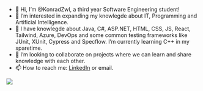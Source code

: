 - 👋 Hi, I’m @KonradZwl, a third year Software Engineering student!
- 👀 I’m interested in expanding my knowlegde about IT, Programming and Artificial Intelligence.
- 🌱 I have knowlegde about Java, C#, ASP.NET, HTML, CSS, JS, React, Tailwind, Azure, DevOps and some common testing frameworks like JUnit, XUnit, Cypress and Specflow. I’m currently learning C++ in my sparetime.
- 💞️ I’m looking to collaborate on projects where we can learn and share knowledge with each other.
- 📫 How to reach me: [LinkedIn](https://www.linkedin.com/in/zwolinskikonrad/) or email.

![](https://komarev.com/ghpvc/?username=KonradZwl)
<!---
KonradZwl/KonradZwl is a ✨ special ✨ repository because its `README.md` (this file) appears on your GitHub profile.
You can click the Preview link to take a look at your changes.
--->
